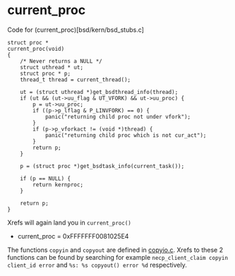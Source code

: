 # current_proc

Code for (current_proc)[bsd/kern/bsd_stubs.c]

~~~
struct proc *
current_proc(void)
{
	/* Never returns a NULL */
	struct uthread * ut;
	struct proc * p;
	thread_t thread = current_thread();

	ut = (struct uthread *)get_bsdthread_info(thread);
	if (ut && (ut->uu_flag & UT_VFORK) && ut->uu_proc) {
		p = ut->uu_proc;
		if ((p->p_lflag & P_LINVFORK) == 0) {
			panic("returning child proc not under vfork");
		}
		if (p->p_vforkact != (void *)thread) {
			panic("returning child proc which is not cur_act");
		}
		return p;
	}

	p = (struct proc *)get_bsdtask_info(current_task());

	if (p == NULL) {
		return kernproc;
	}

	return p;
}
~~~

Xrefs will again land you in `current_proc()`

- current_proc = 0xFFFFFFF0081025E4

The functions `copyin` and `copyout` are defined in [copyio.c](https://github.com/apple/darwin-xnu/blob/master/osfmk/arm64/copyio.c). 
Xrefs to these 2 functions can be found by searching for example `necp_client_claim copyin client_id error` and `%s: %s copyout() error %d`
respectively.
